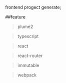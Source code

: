 frontend progect generate;

##feature
 > plume2

 > typescript

 > react

 > react-router

 > immutable

 > webpack